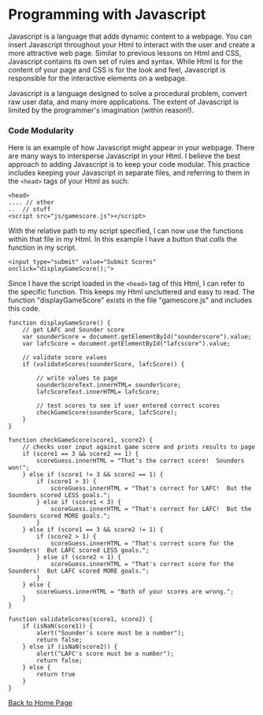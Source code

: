 # Programming with Javascript

Javascript is a language that adds dynamic content to a webpage.  You can insert Javascript throughout your Html to interact with the user and create a more attractive web page.  Similar to previous lessons on Html and CSS, Javascript contains its own set of rules and syntax.  While Html is for the content of your page and CSS is for the look and feel, Javascript is responsible for the interactive elements on a webpage.

Javascript is a language designed to solve a procedural problem, convert raw user data, and many more applications.  The extent of Javascript is limited by the programmer's imagination (within reason!). 

### Code Modularity

Here is an example of how Javascript might appear in your webpage.  There are many ways to intersperse Javascript in your Html.  I believe the best approach to adding Javascript is to keep your code modular.  This practice includes keeping your Javascript in separate files, and referring to them in the ```<head>``` tags of your Html as such:
```
<head>
.... // other 
..  // stuff
<script src="js/gamescore.js"></script>
```
With the relative path to my script specified, I can now use the functions within that file in my Html.  In this example I have a button that *calls* the function in my script.
```
<input type="submit" value="Submit Scores" onclick="displayGameScore();">
```

Since I have the script loaded in the ```<head>``` tag of this Html, I can refer to the specific function.  This keeps my Html uncluttered and easy to read.  The function "displayGameScore" exists in the file "gamescore.js" and includes this code.
```
function displayGameScore() {
    // get LAFC and Sounder score
    var sounderScore = document.getElementById("sounderscore").value;
    var lafcScore = document.getElementById("lafcscore").value;

    // validate score values
    if (validateScores(sounderScore, lafcScore)) {
        
        // write values to page
        sounderScoreText.innerHTML= sounderScore; 
        lafcScoreText.innerHTML= lafcScore;

        // test scores to see if user entered correct scores
        checkGameScore(sounderScore, lafcScore);
    }
}

function checkGameScore(score1, score2) {
    // checks user input against game score and prints results to page
    if (score1 == 3 && score2 == 1) {
        scoreGuess.innerHTML = "That's the correct score!  Sounders won!";
    } else if (score1 != 3 && score2 == 1) {
        if (score1 > 3) {
            scoreGuess.innerHTML = "That's correct for LAFC!  But the Sounders scored LESS goals.";
        } else if (score1 < 3) {
            scoreGuess.innerHTML = "That's correct for LAFC!  But the Sounders scored MORE goals.";
        }
    } else if (score1 == 3 && score2 != 1) {
        if (score2 > 1) {
            scoreGuess.innerHTML = "That's correct score for the Sounders!  But LAFC scored LESS goals.";
        } else if (score2 < 1) {
            scoreGuess.innerHTML = "That's correct score for the Sounders!  But LAFC scored MORE goals.";
        }
    } else {
        scoreGuess.innerHTML = "Both of your scores are wrong.";
    }
}

function validateScores(score1, score2) {
    if (isNaN(score1)) {
        alert("Sounder's score must be a number");
        return false;
    } else if (isNaN(score2)) {
        alert("LAFC's score must be a number");
        return false;
    } else {
        return true
    }
}
```


[Back to Home Page](index.md)